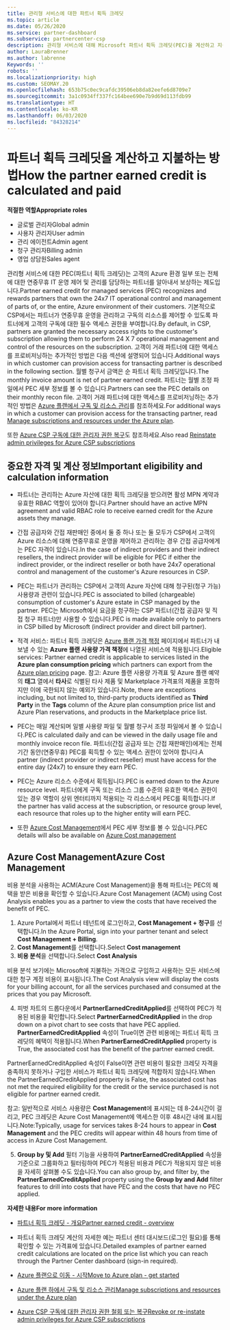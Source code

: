 ```yaml
---
title: 관리형 서비스에 대한 파트너 획득 크레딧
ms.topic: article
ms.date: 05/26/2020
ms.service: partner-dashboard
ms.subservice: partnercenter-csp
description: 관리형 서비스에 대해 Microsoft 파트너 획득 크레딧(PEC)을 계산하고 지불하는 방법과 자격을 갖추는 방법에 대해 알아봅니다.
author: LauraBrenner
ms.author: labrenne
Keywords: ''
robots: ''
ms.localizationpriority: high
ms.custom: SEOMAY.20
ms.openlocfilehash: 653b75c0ec9cafdc39506eb8da82eefe6d8709e7
ms.sourcegitcommit: 3a1c0934ff337fc164bee690e7b9d69d113fdb99
ms.translationtype: HT
ms.contentlocale: ko-KR
ms.lasthandoff: 06/03/2020
ms.locfileid: "84328214"
---
```

# <a name="how-the-partner-earned-credit-is-calculated-and-paid"></a><span data-ttu-id="e9b62-103">파트너 획득 크레딧을 계산하고 지불하는 방법</span><span class="sxs-lookup"><span data-stu-id="e9b62-103">How the partner earned credit is calculated and paid</span></span>

<span data-ttu-id="e9b62-104">**적절한 역할**</span><span class="sxs-lookup"><span data-stu-id="e9b62-104">**Appropriate roles**</span></span>

- <span data-ttu-id="e9b62-105">글로벌 관리자</span><span class="sxs-lookup"><span data-stu-id="e9b62-105">Global admin</span></span>
- <span data-ttu-id="e9b62-106">사용자 관리자</span><span class="sxs-lookup"><span data-stu-id="e9b62-106">User admin</span></span>
- <span data-ttu-id="e9b62-107">관리 에이전트</span><span class="sxs-lookup"><span data-stu-id="e9b62-107">Admin agent</span></span>
- <span data-ttu-id="e9b62-108">청구 관리자</span><span class="sxs-lookup"><span data-stu-id="e9b62-108">Billing admin</span></span>
- <span data-ttu-id="e9b62-109">영업 상담원</span><span class="sxs-lookup"><span data-stu-id="e9b62-109">Sales agent</span></span>

<span data-ttu-id="e9b62-110">관리형 서비스에 대한 PEC(파트너 획득 크레딧)는 고객의 Azure 환경 일부 또는 전체에 대한 연중무휴 IT 운영 제어 및 관리를 담당하는 파트너를 알아내서 보상하는 제도입니다.</span><span class="sxs-lookup"><span data-stu-id="e9b62-110">Partner earned credit for managed services (PEC) recognizes and rewards partners that own the 24x7 IT operational control and management of parts of, or the entire, Azure environment of their customers.</span></span> <span data-ttu-id="e9b62-111">기본적으로 CSP에서는 파트너가 연중무휴 운영을 관리하고 구독의 리소스를 제어할 수 있도록 파트너에게 고객의 구독에 대한 필수 액세스 권한을 부여합니다.</span><span class="sxs-lookup"><span data-stu-id="e9b62-111">By default, in CSP, partners are granted the necessary access rights to the customer's subscription allowing them to perform 24 X 7 operational management and control of the resources on the subscription.</span></span> <span data-ttu-id="e9b62-112">고객이 거래 파트너에 대한 액세스를 프로비저닝하는 추가적인 방법은 다음 섹션에 설명되어 있습니다.</span><span class="sxs-lookup"><span data-stu-id="e9b62-112">Additional ways in which customer can provision access for transacting partner is described in the following section.</span></span> <span data-ttu-id="e9b62-113">월별 청구서 금액은 순 파트너 획득 크레딧입니다.</span><span class="sxs-lookup"><span data-stu-id="e9b62-113">The monthly invoice amount is net of partner earned credit.</span></span> <span data-ttu-id="e9b62-114">파트너는 월별 조정 파일에서 PEC 세부 정보를 볼 수 있습니다.</span><span class="sxs-lookup"><span data-stu-id="e9b62-114">Partners can see the PEC details on their monthly recon file.</span></span> <span data-ttu-id="e9b62-115">고객이 거래 파트너에 대한 액세스를 프로비저닝하는 추가적인 방법은 [Azure 플랜에서 구독 및 리소스 관리](azure-plan-manage.md)를 참조하세요.</span><span class="sxs-lookup"><span data-stu-id="e9b62-115">For additional ways in which a customer can provision access for the transacting partner, read [Manage subscriptions and resources under the Azure plan](azure-plan-manage.md).</span></span>

<span data-ttu-id="e9b62-116">또한 [Azure CSP 구독에 대한 관리자 권한 복구](revoke-reinstate-csp.md)도 참조하세요.</span><span class="sxs-lookup"><span data-stu-id="e9b62-116">Also read [Reinstate admin privileges for Azure CSP subscriptions](revoke-reinstate-csp.md)</span></span>

## <a name="important-eligibility-and-calculation-information"></a><span data-ttu-id="e9b62-117">중요한 자격 및 계산 정보</span><span class="sxs-lookup"><span data-stu-id="e9b62-117">Important eligibility and calculation information</span></span>

- <span data-ttu-id="e9b62-118">파트너는 관리하는 Azure 자산에 대한 획득 크레딧을 받으려면 활성 MPN 계약과 유효한 RBAC 역할이 있어야 합니다.</span><span class="sxs-lookup"><span data-stu-id="e9b62-118">Partner should have an active MPN agreement and valid RBAC role to receive earned credit for the Azure assets they manage.</span></span> 

- <span data-ttu-id="e9b62-119">간접 공급자와 간접 재판매인 중에서 둘 중 하나 또는 둘 모두가 CSP에서 고객의 Azure 리소스에 대해 연중무휴로 운영을 제어하고 관리하는 경우 간접 공급자에게는 PEC 자격이 있습니다.</span><span class="sxs-lookup"><span data-stu-id="e9b62-119">In the case of indirect providers and their indirect resellers, the indirect provider will be eligible for PEC if either the indirect provider, or the indirect reseller or both have 24x7 operational control and management of the customer's Azure resources in CSP.</span></span>

- <span data-ttu-id="e9b62-120">PEC는 파트너가 관리하는 CSP에서 고객의 Azure 자산에 대해 청구된(청구 가능) 사용량과 관련이 있습니다.</span><span class="sxs-lookup"><span data-stu-id="e9b62-120">PEC is associated to billed (chargeable) consumption of customer's Azure estate in CSP managed by the partner.</span></span> <span data-ttu-id="e9b62-121">PEC는 Microsoft에서 요금을 청구하는 CSP 파트너(간접 공급자 및 직접 청구 파트너)만 사용할 수 있습니다.</span><span class="sxs-lookup"><span data-stu-id="e9b62-121">PEC is made available only to partners in CSP billed by Microsoft (indirect provider and direct bill partner).</span></span> 

- <span data-ttu-id="e9b62-122">적격 서비스: 파트너 획득 크레딧은 [Azure 플랜 가격 책정](https://partner.microsoft.com/commerce/sales) 페이지에서 파트너가 내보낼 수 있는 **Azure 플랜 사용량 가격 책정**에 나열된 서비스에 적용됩니다.</span><span class="sxs-lookup"><span data-stu-id="e9b62-122">Eligible services: Partner earned credit is applicable to services listed in the **Azure plan consumption pricing** which partners can export from the [Azure plan pricing](https://partner.microsoft.com/commerce/sales) page.</span></span> <span data-ttu-id="e9b62-123">참고: Azure 플랜 사용량 가격표 및 Azure 플랜 예약의 **태그** 열에서 **타사**로 식별된 타사 제품 및 Marketplace 가격표의 제품을 포함하지만 이에 국한되지 않는 예외가 있습니다.</span><span class="sxs-lookup"><span data-stu-id="e9b62-123">Note, there are exceptions including, but not limited to, third-party products identified as **Third Party** in  the **Tags** column of the Azure plan consumption price list and Azure Plan reservations, and products in the Marketplace price list.</span></span>

- <span data-ttu-id="e9b62-124">PEC는 매일 계산되며 일별 사용량 파일 및 월별 청구서 조정 파일에서 볼 수 있습니다.</span><span class="sxs-lookup"><span data-stu-id="e9b62-124">PEC is calculated daily and can be viewed in the daily usage file and monthly invoice recon file.</span></span> <span data-ttu-id="e9b62-125">파트너(간접 공급자 또는 간접 재판매인)에게는 전체 기간 동안(연중무휴) PEC를 획득할 수 있는 액세스 권한이 있어야 합니다.</span><span class="sxs-lookup"><span data-stu-id="e9b62-125">A partner (indirect provider or indirect reseller) must have access for the entire day (24x7) to ensure they earn PEC.</span></span>  

- <span data-ttu-id="e9b62-126">PEC는 Azure 리소스 수준에서 획득됩니다.</span><span class="sxs-lookup"><span data-stu-id="e9b62-126">PEC is earned down to the Azure resource level.</span></span> <span data-ttu-id="e9b62-127">파트너에게 구독 또는 리소스 그룹 수준의 유효한 액세스 권한이 있는 경우 역할이 상위 엔터티까지 적용되는 각 리소스에서 PEC를 획득합니다.</span><span class="sxs-lookup"><span data-stu-id="e9b62-127">If the partner has valid access at the subscription, or resource group level, each resource that roles up to the higher entity will earn PEC.</span></span>  

- <span data-ttu-id="e9b62-128">또한 [Azure Cost Management](https://go.microsoft.com/fwlink/?linkid=2106482)에서 PEC 세부 정보를 볼 수 있습니다.</span><span class="sxs-lookup"><span data-stu-id="e9b62-128">PEC details will also be available on [Azure Cost management](https://go.microsoft.com/fwlink/?linkid=2106482)</span></span>

## <a name="azure-cost-management"></a><span data-ttu-id="e9b62-129">Azure Cost Management</span><span class="sxs-lookup"><span data-stu-id="e9b62-129">Azure Cost Management</span></span>

 <span data-ttu-id="e9b62-130">비용 분석을 사용하는 ACM(Azure Cost Management)을 통해 파트너는 PEC의 혜택을 받은 비용을 확인할 수 있습니다.</span><span class="sxs-lookup"><span data-stu-id="e9b62-130">Azure Cost Management (ACM) using Cost Analysis enables you as a partner to view the costs that have received the benefit of PEC.</span></span>  

1. <span data-ttu-id="e9b62-131">Azure Portal에서 파트너 테넌트에 로그인하고, **Cost Management + 청구**를 선택합니다.</span><span class="sxs-lookup"><span data-stu-id="e9b62-131">In the Azure Portal, sign into your partner tenant and select **Cost Management + Billing**.</span></span>
2.  <span data-ttu-id="e9b62-132">**Cost Management**를 선택합니다.</span><span class="sxs-lookup"><span data-stu-id="e9b62-132">Select **Cost management**</span></span>
3.  <span data-ttu-id="e9b62-133">**비용 분석**을 선택합니다.</span><span class="sxs-lookup"><span data-stu-id="e9b62-133">Select **Cost Analysis**</span></span>

<span data-ttu-id="e9b62-134">비용 분석 보기에는 Microsoft에 지불하는 가격으로 구입하고 사용하는 모든 서비스에 대한 청구 계정 비용이 표시됩니다.</span><span class="sxs-lookup"><span data-stu-id="e9b62-134">The Cost Analysis view will display the costs for your billing account, for all the services purchased and consumed at the prices that you pay Microsoft.</span></span>

4.  <span data-ttu-id="e9b62-135">피벗 차트의 드롭다운에서 **PartnerEarnedCreditApplied**를 선택하여 PEC가 적용된 비용을 확인합니다.</span><span class="sxs-lookup"><span data-stu-id="e9b62-135">Select **PartnerEarnedCreditApplied** in the drop down on a pivot chart to see costs that have PEC applied.</span></span> <span data-ttu-id="e9b62-136">**PartnerEarnedCreditApplied** 속성이 True이면 관련 비용에는 파트너 획득 크레딧의 혜택이 적용됩니다.</span><span class="sxs-lookup"><span data-stu-id="e9b62-136">When **PartnerEarnedCreditApplied** property is True, the associated cost has the benefit of the partner earned credit.</span></span> 

<span data-ttu-id="e9b62-137">PartnerEarnedCreditApplied 속성이 False이면 관련 비용이 필요한 크레딧 자격을 충족하지 못하거나 구입한 서비스가 파트너 획득 크레딧에 적합하지 않습니다.</span><span class="sxs-lookup"><span data-stu-id="e9b62-137">When the PartnerEarnedCreditApplied property is False, the associated cost has not met the required eligibility for the credit or the service purchased is not eligible for partner earned credit.</span></span>

<span data-ttu-id="e9b62-138">참고: 일반적으로 서비스 사용량은 **Cost Management**에 표시되는 데 8-24시간이 걸리고, PEC 크레딧은 Azure Cost Management에 액세스한 이후 48시간 내에 표시됩니다.</span><span class="sxs-lookup"><span data-stu-id="e9b62-138">Note:Typically, usage for services takes 8-24 hours to appear in **Cost Management** and the PEC credits will appear within 48 hours from time of access in Azure Cost Management.</span></span>

5. <span data-ttu-id="e9b62-139">**Group by 및 Add** 필터 기능을 사용하여 **PartnerEarnedCreditApplied** 속성을 기준으로 그룹화하고 필터링하여 PEC가 적용된 비용과 PEC가 적용되지 않은 비용을 자세히 살펴볼 수도 있습니다.</span><span class="sxs-lookup"><span data-stu-id="e9b62-139">You can also group by, and filter by, the **PartnerEarnedCreditApplied** property using the **Group by and Add** filter features to drill into costs that have PEC and the costs that have no PEC applied.</span></span>

 <span data-ttu-id="e9b62-140">**자세한 내용**</span><span class="sxs-lookup"><span data-stu-id="e9b62-140">**For more information**</span></span>

- [<span data-ttu-id="e9b62-141">파트너 획득 크레딧 - 개요</span><span class="sxs-lookup"><span data-stu-id="e9b62-141">Partner earned credit - overview</span></span>](partner-earned-credit.md)

- <span data-ttu-id="e9b62-142">파트너 획득 크레딧 계산의 자세한 예는 파트너 센터 대시보드(로그인 필요)를 통해 확인할 수 있는 가격표에 있습니다.</span><span class="sxs-lookup"><span data-stu-id="e9b62-142">Detailed examples of partner earned credit calculations are located on the price list which you can reach through the Partner Center dashboard (sign-in required).</span></span>

- [<span data-ttu-id="e9b62-143">Azure 플랜으로 이동 - 시작</span><span class="sxs-lookup"><span data-stu-id="e9b62-143">Move to Azure plan - get started</span></span>](azure-plan-get-started.md)

- [<span data-ttu-id="e9b62-144">Azure 플랜 하에서 구독 및 리소스 관리</span><span class="sxs-lookup"><span data-stu-id="e9b62-144">Manage subscriptions and resources under the Azure plan</span></span>](azure-plan-manage.md)

- [<span data-ttu-id="e9b62-145">Azure CSP 구독에 대한 관리자 권한 철회 또는 복구</span><span class="sxs-lookup"><span data-stu-id="e9b62-145">Revoke or re-instate admin privileges for Azure CSP subscriptions  </span></span>](revoke-reinstate-csp.md)

